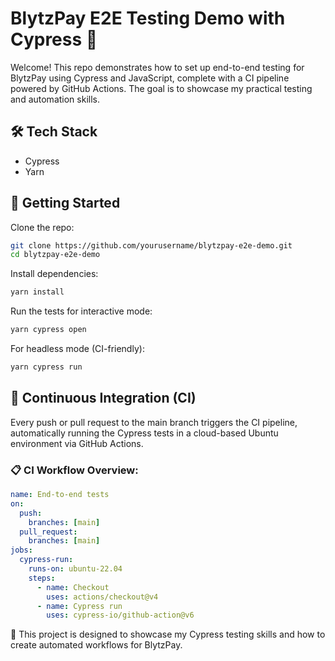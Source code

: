 # BlytzPay E2E Testing Demo with Cypress 🚀
Welcome! This repo demonstrates how to set up end-to-end testing for BlytzPay using Cypress and JavaScript, complete with a CI pipeline powered by GitHub Actions. The goal is to showcase my practical testing and automation skills.

## 🛠️ Tech Stack
- Cypress
- Yarn
## 🚀 Getting Started
Clone the repo:
```bash
git clone https://github.com/yourusername/blytzpay-e2e-demo.git
cd blytzpay-e2e-demo
```
Install dependencies:
```bash
yarn install
```
Run the tests
for interactive mode:
```bash
yarn cypress open
```
For headless mode (CI-friendly):
```bash
yarn cypress run
```
## 🤖 Continuous Integration (CI)
Every push or pull request to the main branch triggers the CI pipeline, automatically running the Cypress tests in a cloud-based Ubuntu environment via GitHub Actions.

### 📋 CI Workflow Overview:
```yaml
name: End-to-end tests
on:
  push:
    branches: [main]
  pull_request:
    branches: [main]
jobs:
  cypress-run:
    runs-on: ubuntu-22.04
    steps:
      - name: Checkout
        uses: actions/checkout@v4
      - name: Cypress run
        uses: cypress-io/github-action@v6
```
🎯 This project is designed to showcase my Cypress testing skills and how to create automated workflows for BlytzPay.

